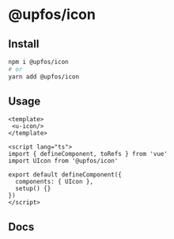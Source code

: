 # @upfos/icon

## Install

```bash
npm i @upfos/icon
# or
yarn add @upfos/icon
```

## Usage

```vue
<template>
 <u-icon/>
</template>

<script lang="ts">
import { defineComponent, toRefs } from 'vue'
import UIcon from '@upfos/icon'

export default defineComponent({
  components: { UIcon },
  setup() {}
})
</script>
```

## Docs

